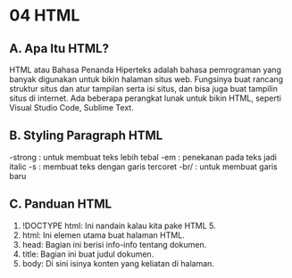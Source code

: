 # 04 HTML

## A. Apa Itu HTML?

HTML atau Bahasa Penanda Hiperteks adalah bahasa pemrograman yang banyak digunakan untuk bikin halaman situs web. Fungsinya buat rancang struktur situs dan atur tampilan serta isi situs, dan bisa juga buat tampilin situs di internet. Ada beberapa perangkat lunak untuk bikin HTML, seperti Visual Studio Code, Sublime Text.

## B. Styling Paragraph HTML

-strong : untuk membuat teks lebih tebal
-em : penekanan pada teks jadi italic
-s : membuat teks dengan garis tercoret
-br/ : untuk membuat garis baru

## C. Panduan HTML

1. !DOCTYPE html: Ini nandain kalau kita pake HTML 5.
2. html: Ini elemen utama buat halaman HTML.
3. head: Bagian ini berisi info-info tentang dokumen.
4. title: Bagian ini buat judul dokumen.
5. body: Di sini isinya konten yang keliatan di halaman.
